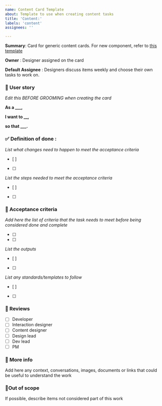 ```yaml
---
name: Content Card Template
about: Template to use when creating content tasks
title: 'Content:'
labels: 'content'
assignees: ''

---
```


**Summary**: Card for generic content cards. For new component, refer to [this template](https://docs.google.com/document/d/1n-5R--fhFXdKjdSOi4VGJuiEM7jUc2JSHc6dk6t1rP4/edit?tab=t.m7wmcy9r1koc#bookmark=id.pl2h5tketmag)


**Owner** : Designer assigned on the card

**Default Assignee** :  Designers discuss items weekly and choose their own tasks to work on.


### 📇 User story
_Edit this BEFORE GROOMING when creating the card_

**As a ___,**

**I want to __,**

**so that ___.**


### ✅ Definition of done :
_List what changes need to happen to meet the acceptance criteria_ 
- [ ] 
- [ ] 

_List the steps needed to meet the acceptance criteria_ 
- [ ] 
- [ ] 



### 📜 Acceptance criteria
_Add here the list of criteria that the task needs to meet before being considered done and complete_

- [ ] 
- [ ] 

_List the outputs_ 
- [ ] 
- [ ] 

_List any standards/templates to follow_ 
- [ ] 
- [ ]

### 🤝 Reviews 
- [ ] Developer
- [ ] Interaction designer 
- [ ] Content designer 
- [ ] Design lead 
- [ ] Dev lead 
- [ ] PM 

### 📝 More info
Add here any context, conversations, images, documents or links that could be useful to understand the work

### 🚫Out of scope
If possible, describe items not considered part of this work
